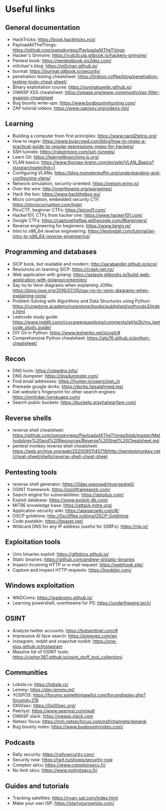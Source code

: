 # Useful links

## General documentation

* HackTricks: https://book.hacktricks.xyz/
* PayloadAllTheThings: https://github.com/swisskyrepo/PayloadsAllTheThings
* Hacker's Grimoire: https://vulp3cula.gitbook.io/hackers-grimoire/
* Pentest book: https://pentestbook.six2dez.com/
* m0chan's blog: https://m0chan.github.io/
* burmat: https://burmat.gitbook.io/security/
* penetration testing cheatsheet: https://highon.coffee/blog/penetration-testing-tools-cheat-sheet/
* Binary exploitation course: https://guyinatuxedo.github.io/
* OWASP XSS cheatsheet: https://owasp.org/www-community/xss-filter-evasion-cheatsheet
* Bug bounty write-ups: https://www.bugbountyhunting.com/
* ZAP tutorial videos: https://www.zaproxy.org/videos-list/

## Learning

* Building a computer from first principles: https://www.nand2tetris.org/
* How to regex: https://www.bugcrowd.com/blog/how-to-regex-a-practical-guide-to-regular-expressions-regex-for-hackers/
* SSH tunnels: https://robotmoon.com/ssh-tunnels/
* Learn Git: https://learngitbranching.js.org/
* VLAN basics: https://www.thomas-krenn.com/en/wiki/VLAN_Basics?xtxsearchselecthit=1
* Configuring VLANs: https://blog.monstermuffin.org/understanding-and-configuring-vlans/
* Network simulation, security-oriented: https://netsim.erinn.io/
* Over the wire: http://overthewire.org/wargames/
* Hack the box: https://www.hackthebox.eu/
* Micro corruption, embedded security CTF: https://microcorruption.com/login
* PicoCTF, beginner CTFs: https://picoctf.com/
* Hacker101, CTFs from hacker one: https://www.hacker101.com/
* Google CTFs: https://capturetheflag.withgoogle.com/#beginners/
* Reverse engineering for beginners: https://www.begin.re/
* Intro to x86_64 reverse engineering: https://leotindall.com/tutorial/an-intro-to-x86_64-reverse-engineering/

## Programming and databases

* SICP book, but readable and modern: http://sarabander.github.io/sicp/
* Resources on learning SICP: https://crash.net.nz/
* Web application with golang: https://astaxie.gitbooks.io/build-web-application-with-golang/content/en/
* Say no to Venn diagrams when explaining JOINs: https://blog.jooq.org/2016/07/05/say-no-to-venn-diagrams-when-explaining-joins/
* Problem Solving with Algorithms and Data Structures using Python: https://runestone.academy/runestone/books/published/pythonds3/index.html
* Leetcode study guide: https://www.reddit.com/r/cscareerquestions/comments/eb1e2b/my_leetcode_study_guide/
* DIY Git in Python: https://www.leshenko.net/p/ugit/#
* Comprehensive Python cheatsheet: https://gto76.github.io/python-cheatsheet/

## Recon

* DNS tools: https://viewdns.info/
* DNS dumpster: https://dnsdumpster.com/
* Find email addresses: https://hunter.io/users/sign_in
* Premade google dorks: https://dorks.faisalahmed.me/
* Get website's fingerprint for other search engines: https://mmhdan.herokuapp.com/
* Search public buckets: https://buckets.grayhatwarfare.com/

## Reverse shells

* reverse shell cheatsheet: https://github.com/swisskyrepo/PayloadsAllTheThings/blob/master/Methodology%20and%20Resources/Reverse%20Shell%20Cheatsheet.md
* pentest monkey reverse shell cheatsheet: https://web.archive.org/web/20200901140719/http://pentestmonkey.net/cheat-sheet/shells/reverse-shell-cheat-sheet

## Pentesting tools

* reverse shell generator: https://0day.exposed/reverseshell/
* OSINT framework: https://osintframework.com/
* Search engine for vulnerabilities: https://sploitus.com/
* Exploit database: https://www.exploit-db.com/
* MITRE knowledge base: https://attack.mitre.org/
* Application security wiki: https://appsecwiki.com/#/
* OSCP goldmine: http://0xc0ffee.io/blog/OSCP-Goldmine
* Code pastebin: https://bpaste.net/
* Wildcard DNS for any IP address (useful for SSRFs): https://nip.io/

## Exploitation tools

* Unix binaries exploit: https://gtfobins.github.io/
* Static binaries: https://github.com/andrew-d/static-binaries
* Inspect incoming HTTP or e-mail request: https://webhook.site/
* Capture and inspect HTTP requests: https://hookbin.com/

## Windows exploitation

* WADComs: https://wadcoms.github.io/
* Learning powershell, overthewire for PS: https://underthewire.tech/

## OSINT

* Analyze twitter accounts: https://botsentinel.com/#
* Impressive AI face search: https://pimeyes.com/en
* Instagram, reddit and snapchat toolkit: https://one-plus.github.io/Instagram
* Massive list of OSINT tools: https://cipher387.github.io/osint_stuff_tool_collection/

## Communities

* Lobste.rs: https://lobste.rs/
* Lemmy: https://dev.lemmy.ml/
* YOSPOS: https://forums.somethingawful.com/forumdisplay.php?forumid=219
* 0X00sec: https://0x00sec.org/
* Peerlyst: https://www.peerlyst.com/wall
* OWASP slack: https://owasp.slack.com
* Netsec focus: https://mm.netsecfocus.com/nsf/channels/general
* Bug bounty notes: https://www.bugbountynotes.com/

## Podcasts

* Rally security: https://rallysecurity.com/
* Security now: https://twit.tv/shows/security-now
* Comptoir sécu: https://www.comptoirsecu.fr/
* No limit sécu: https://www.nolimitsecu.fr/

## Guides and tutorials

* Tracking satellites: https://nyan-sat.com/index.html
* Make your own ISP: https://startyourownisp.com/
